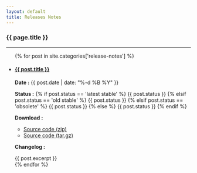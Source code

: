 ```yaml
---
layout: default
title: Releases Notes
---
```


### {{ page.title }}
***

<ul class="list-group">
  {% for post in site.categories['release-notes'] %}
    <li class="list-group-item">
      <h4><a href="{{ site.baseurl }}{{ post.url }}">{{ post.title }}</a></h4>
      <p><strong>Date :</strong> {{ post.date | date: "%-d %B %Y" }}</p>
      <p>
        <strong>Status :</strong>
        {% if post.status == 'latest stable' %}
          <span class="label label-success">{{ post.status }}</span>
        {% elsif post.status == 'old stable' %}
          <span class="label label-warning">{{ post.status }}</span>
        {% elsif post.status == 'obsolete' %}
          <span class="label label-default">{{ post.status }}</span>
        {% else %}
          <span class="label label-primary">{{ post.status }}</span>
        {% endif %}
      </p>
      <p><strong>Download :</strong></p>
      <ul class="release-downloads">
        <li>
          <a class="btn btn-primary" rel="nofollow" href="{{ post.download_zip }}">
          <span class="glyphicon glyphicon-compressed"></span>
          Source code (zip)
          </a>
        </li>
          <li>
          <a class="btn btn-primary" rel="nofollow" href="{{ post.download_tar }}">
          <span class="glyphicon glyphicon-compressed"></span>
          Source code (tar.gz)
          </a>
        </li>
      </ul>
      <p><strong>Changelog :</strong></p>
      {{ post.excerpt }}
    </li>
  {% endfor %}
</ul>

<div id="toc">
</div>
